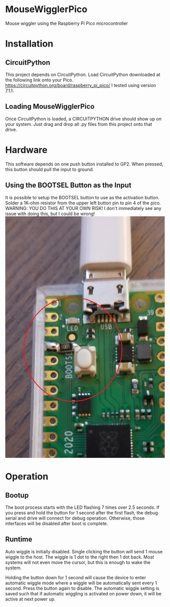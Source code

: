 # MouseWigglerPico
Mouse wiggler using the Raspberry Pi Pico microcontroller

# Installation

## CircuitPython

This project depends on CircuitPython. Load CircuitPython downloaded at the following link onto your Pico.
https://circuitpython.org/board/raspberry_pi_pico/
I tested using version 7.1.1.

## Loading MouseWigglerPico

Once CircuitPython is loaded, a CIRCUITPYTHON drive should show up on your system. Just drag and drop all .py files
from this project onto that drive.

# Hardware

This software depends on one push button installed to GP2. When pressed, this button should pull the input to ground.

## Using the BOOTSEL Button as the Input

It is possible to setup the BOOTSEL button to use as the activation button. Solder a 1K-ohm resistor from the upper
left button pin to pin 4 of the pico.
WARNING: YOU DO THIS AT YOUR OWN RISK! I don't immediately see any issue with doing this, but I could be wrong!
![button](button.jpg?raw=true)

# Operation

## Bootup

The boot process starts with the LED flashing 7 times over 2.5 seconds. If you press and hold the button for 1 second
after the first flash, the debug serial and drive will connect for debug operation. Otherwise, those interfaces will be
disabled after boot is complete.

## Runtime

Auto wiggle is initially disabled. Single clicking the button will send 1 mouse wiggle to the host. The wiggle is 1 dot
to the right then 1 dot back. Most systems will not even move the cursor, but this is enough to wake the system.

Holding the button down for 1 second will cause the device to enter automatic wiggle mode where a wiggle will be
automatically sent every 1 second. Press the button again to disable. The automatic wiggle setting is saved such that
if automatic wiggling is activated on power down, it will be active at next power up.